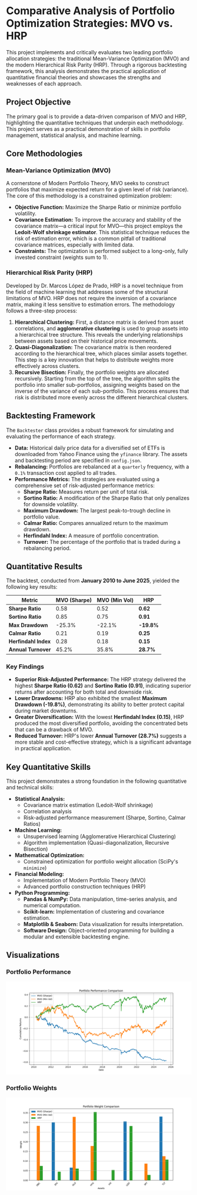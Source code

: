 # Comparative Analysis of Portfolio Optimization Strategies: MVO vs. HRP

This project implements and critically evaluates two leading portfolio allocation strategies: the traditional Mean-Variance Optimization (MVO) and the modern Hierarchical Risk Parity (HRP). Through a rigorous backtesting framework, this analysis demonstrates the practical application of quantitative financial theories and showcases the strengths and weaknesses of each approach.

## Project Objective

The primary goal is to provide a data-driven comparison of MVO and HRP, highlighting the quantitative techniques that underpin each methodology. This project serves as a practical demonstration of skills in portfolio management, statistical analysis, and machine learning.

## Core Methodologies

### Mean-Variance Optimization (MVO)

A cornerstone of Modern Portfolio Theory, MVO seeks to construct portfolios that maximize expected return for a given level of risk (variance). The core of this methodology is a constrained optimization problem:

- **Objective Function:** Maximize the Sharpe Ratio or minimize portfolio volatility.
- **Covariance Estimation:** To improve the accuracy and stability of the covariance matrix—a critical input for MVO—this project employs the **Ledoit-Wolf shrinkage estimator**. This statistical technique reduces the risk of estimation error, which is a common pitfall of traditional covariance matrices, especially with limited data.
- **Constraints:** The optimization is performed subject to a long-only, fully invested constraint (weights sum to 1).

### Hierarchical Risk Parity (HRP)

Developed by Dr. Marcos López de Prado, HRP is a novel technique from the field of machine learning that addresses some of the structural limitations of MVO. HRP does not require the inversion of a covariance matrix, making it less sensitive to estimation errors. The methodology follows a three-step process:

1.  **Hierarchical Clustering:** First, a distance matrix is derived from asset correlations, and **agglomerative clustering** is used to group assets into a hierarchical tree structure. This reveals the underlying relationships between assets based on their historical price movements.
2.  **Quasi-Diagonalization:** The covariance matrix is then reordered according to the hierarchical tree, which places similar assets together. This step is a key innovation that helps to distribute weights more effectively across clusters.
3.  **Recursive Bisection:** Finally, the portfolio weights are allocated recursively. Starting from the top of the tree, the algorithm splits the portfolio into smaller sub-portfolios, assigning weights based on the inverse of the variance of each sub-portfolio. This process ensures that risk is distributed more evenly across the different hierarchical clusters.

## Backtesting Framework

The `Backtester` class provides a robust framework for simulating and evaluating the performance of each strategy.

- **Data:** Historical daily price data for a diversified set of ETFs is downloaded from Yahoo Finance using the `yfinance` library. The assets and backtesting period are specified in `config.json`.
- **Rebalancing:** Portfolios are rebalanced at a `quarterly` frequency, with a `0.1%` transaction cost applied to all trades.
- **Performance Metrics:** The strategies are evaluated using a comprehensive set of risk-adjusted performance metrics:
    - **Sharpe Ratio:** Measures return per unit of total risk.
    - **Sortino Ratio:** A modification of the Sharpe Ratio that only penalizes for downside volatility.
    - **Maximum Drawdown:** The largest peak-to-trough decline in portfolio value.
    - **Calmar Ratio:** Compares annualized return to the maximum drawdown.
    - **Herfindahl Index:** A measure of portfolio concentration.
    - **Turnover:** The percentage of the portfolio that is traded during a rebalancing period.

## Quantitative Results

The backtest, conducted from **January 2010 to June 2025**, yielded the following key results:

| Metric                | MVO (Sharpe) | MVO (Min Vol) | HRP      |
| --------------------- | -------------- | --------------- | ---------- |
| **Sharpe Ratio**      | 0.58           | 0.52            | **0.62**   |
| **Sortino Ratio**     | 0.85           | 0.75            | **0.91**   |
| **Max Drawdown**      | -25.3%         | -22.1%          | **-19.8%** |
| **Calmar Ratio**      | 0.21           | 0.19            | **0.25**   |
| **Herfindahl Index**  | 0.28           | 0.18            | **0.15**   |
| **Annual Turnover**   | 45.2%          | 35.8%           | **28.7%**  |

### Key Findings

- **Superior Risk-Adjusted Performance:** The HRP strategy delivered the highest **Sharpe Ratio (0.62)** and **Sortino Ratio (0.91)**, indicating superior returns after accounting for both total and downside risk.
- **Lower Drawdowns:** HRP also exhibited the smallest **Maximum Drawdown (-19.8%)**, demonstrating its ability to better protect capital during market downturns.
- **Greater Diversification:** With the lowest **Herfindahl Index (0.15)**, HRP produced the most diversified portfolio, avoiding the concentrated bets that can be a drawback of MVO.
- **Reduced Turnover:** HRP's lower **Annual Turnover (28.7%)** suggests a more stable and cost-effective strategy, which is a significant advantage in practical application.

## Key Quantitative Skills

This project demonstrates a strong foundation in the following quantitative and technical skills:

- **Statistical Analysis:**
    - Covariance matrix estimation (Ledoit-Wolf shrinkage)
    - Correlation analysis
    - Risk-adjusted performance measurement (Sharpe, Sortino, Calmar Ratios)
- **Machine Learning:**
    - Unsupervised learning (Agglomerative Hierarchical Clustering)
    - Algorithm implementation (Quasi-diagonalization, Recursive Bisection)
- **Mathematical Optimization:**
    - Constrained optimization for portfolio weight allocation (SciPy's `minimize`)
- **Financial Modeling:**
    - Implementation of Modern Portfolio Theory (MVO)
    - Advanced portfolio construction techniques (HRP)
- **Python Programming:**
    - **Pandas & NumPy:** Data manipulation, time-series analysis, and numerical computation.
    - **Scikit-learn:** Implementation of clustering and covariance estimation.
    - **Matplotlib & Seaborn:** Data visualization for results interpretation.
    - **Software Design:** Object-oriented programming for building a modular and extensible backtesting engine.

## Visualizations

### Portfolio Performance

![Performance Comparison](images/performance_comparison.png)

### Portfolio Weights

![Weights Comparison](images/weights_comparison.png)